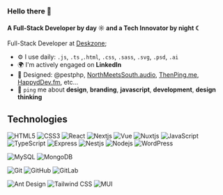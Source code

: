 ### Hello there 👋

#### A Full-Stack Developer by day ☼ and a Tech Innovator by night ☾

Full-Stack Developer at [Deskzone](https://deskzone.org/);<br>

- ⚙️ I use daily: `.js`, `.ts` ,`.html`, `.css`, `.sass`, `.svg`, `.psd`, `.ai`
- 🌍 I'm actively engaged on **LinkedIn**
- 💅 Designed: @pestphp, [NorthMeetsSouth.audio](https://www.northmeetssouth.audio), [ThenPing.me](https://thenping.me), [HappydDev.fm](https://www.happydev.fm), etc…
- 💬 `ping` me about **design**, **branding**, **javascript**, **development**, **design thinking**

## Technologies


![HTML5](https://img.shields.io/badge/-HTML5-E34F26?style=flat-square&logo=html5&logoColor=white)
![CSS3](https://img.shields.io/badge/-CSS3-1572B6?style=flat-square&logo=css3)
![React](https://img.shields.io/badge/-React-black?style=flat-square&logo=react)
![Nextjs](https://img.shields.io/badge/-Nextjs-black?style=flat-square&logo=Next.js)
![Vue](https://img.shields.io/badge/-Vue-black?style=flat-square&logo=vue.js)
![Nuxtjs](https://img.shields.io/badge/-Nuxtjs-black?style=flat-square&logo=nuxt.js)
![JavaScript](https://img.shields.io/badge/-JavaScript-black?style=flat-square&logo=javascript)
![TypeScript](https://img.shields.io/badge/-TypeScript-black?style=flat-square&logo=typescript)
![Express](https://img.shields.io/badge/-Express-black?style=flat-square&logo=express)
![Nestjs](https://img.shields.io/badge/-Nestjs-black?style=flat-square&logo=nestjs)
![Nodejs](https://img.shields.io/badge/-Nodejs-black?style=flat-square&logo=Node.js)
![WordPress](https://img.shields.io/badge/-WordPress-black?style=flat-square&logo=wordpress)



![MySQL](https://img.shields.io/badge/-MySQL-black?style=flat-square&logo=mysql)
![MongoDB](https://img.shields.io/badge/-MongoDB-black?style=flat-square&logo=mongodb)


![Git](https://img.shields.io/badge/-Git-black?style=flat-square&logo=git)
![GitHub](https://img.shields.io/badge/-GitHub-181717?style=flat-square&logo=github)
![GitLab](https://img.shields.io/badge/-GitLab-FCA121?style=flat-square&logo=gitlab)

![Ant Design](https://img.shields.io/badge/-Ant%20Design-black?style=flat-square&logo=ant-design)
![Tailwind CSS](https://img.shields.io/badge/-Tailwind%20CSS-black?style=flat-square&logo=tailwind-css)
![MUI](https://img.shields.io/badge/-MUI-black?style=flat-square&logo=mui)


<!--
**Talhaashraf05/Talhaashraf05** is a ✨ _special_ ✨ repository because its `README.md` (this file) appears on your GitHub profile.

Here are some ideas to get you started:

Host/Organizing [Softenmedia](https://softenmedia.com);<br>


- 🔭 I’m currently working on ...
- 🌱 I’m currently learning ...
- 👯 I’m looking to collaborate on ...
- 🤔 I’m looking for help with ...
- 💬 Ask me about ...
- 📫 How to reach me: ...
- 😄 Pronouns: ...
- ⚡ Fun fact: ...
-->
